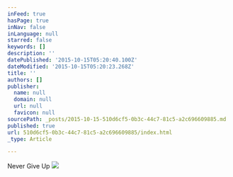 ```yaml
---
inFeed: true
hasPage: true
inNav: false
inLanguage: null
starred: false
keywords: []
description: ''
datePublished: '2015-10-15T05:20:40.100Z'
dateModified: '2015-10-15T05:20:23.268Z'
title: ''
authors: []
publisher:
  name: null
  domain: null
  url: null
  favicon: null
sourcePath: _posts/2015-10-15-510d6cf5-0b3c-44c7-81c5-a2c696609885.md
published: true
url: 510d6cf5-0b3c-44c7-81c5-a2c696609885/index.html
_type: Article

---
```

Never Give Up
![](https://the-grid-user-content.s3-us-west-2.amazonaws.com/4aeb9973-398d-4451-a5e7-bc4dd9087b8b.jpg)